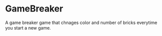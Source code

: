 # GameBreaker
A game breaker game that chnages color and number of bricks everytime you start a new game.
